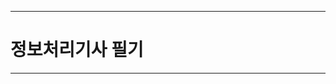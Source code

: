 -----------------------------------------------------------------------------------


# 정보처리기사 필기

-----------------------------------------------------------------------------------
